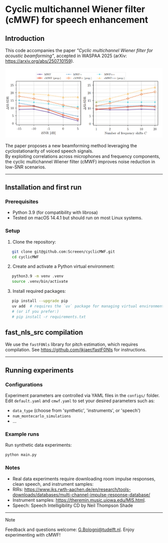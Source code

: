 # Cyclic multichannel Wiener filter (cMWF) for speech enhancement

## Introduction
This code accompanies the paper *"Cyclic multichannel Wiener filter for acoustic beamforming"*, 
accepted in WASPAA 2025 (arXiv: https://arxiv.org/abs/2507.10159).

![Overview of results on synthetic data](pics/results_github.png)

The paper proposes a new beamforming method leveraging the cyclostationarity of voiced speech signals.  
By exploiting correlations across microphones and frequency components, the cyclic multichannel Wiener filter (cMWF) 
improves noise reduction in low-SNR scenarios.

---

## Installation and first run

### Prerequisites
- Python 3.9 (for compatibility with librosa)
- Tested on macOS 14.4.1 but should run on most Linux systems.

### Setup
1. Clone the repository:
```bash
   git clone git@github.com:Screeen/cyclicMWF.git
   cd cyclicMWF
```

2. Create and activate a Python virtual environment:
```bash
   python3.9 -m venv .venv
   source .venv/bin/activate
```

3. Install required packages:
```bash
   pip install --upgrade pip
   uv add  # requires the `uv` package for managing virtual environments
   # (or if you prefer:)
   # pip install -r requirements.txt
```

## fast_nls_src compilation

We use the `fastF0Nls` library for pitch estimation, which requires compilation. See https://github.com/jkjaer/fastF0Nls for instructions.

---

## Running experiments

### Configurations
Experiment parameters are controlled via YAML files in the `configs/` folder. Edit `default.yaml` and `cmwf.yaml` to set your desired parameters such as:
- `data_type` (choose from 'synthetic', 'instruments', or 'speech')
- `num_montecarlo_simulations`
- ... 

### Example runs
Run synthetic data experiments:
  ```bash
  python main.py
  ```

### Notes
- Real data experiments require downloading room impulse responses, clean speech, and instrument samples:
- RIRs: https://www.iks.rwth-aachen.de/en/research/tools-downloads/databases/multi-channel-impulse-response-database/
- Instrument samples:  https://theremin.music.uiowa.edu/MIS.html.
- Speech: Speech Intelligibility CD by Neil Thompson Shade

---

> [!NOTE]
> Feedback and questions welcome: G.Bologni@tudelft.nl.
> Enjoy experimenting with cMWF!
> 